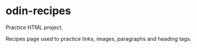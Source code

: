 # odin-recipes
Practice HTML project.

Recipes page used to practice links, images, paragraphs and heading tags.